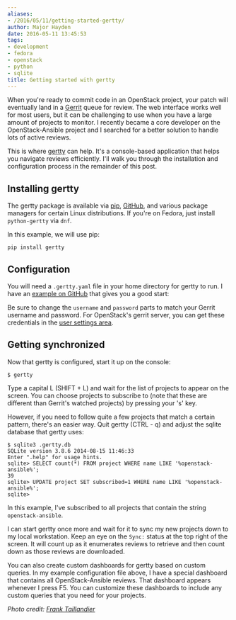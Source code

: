 ```yaml
---
aliases:
- /2016/05/11/getting-started-gertty/
author: Major Hayden
date: 2016-05-11 13:45:53
tags:
- development
- fedora
- openstack
- python
- sqlite
title: Getting started with gertty
---
```


When you're ready to commit code in an OpenStack project, your patch will eventually land in a [Gerrit][2] queue for review. The web interface works well for most users, but it can be challenging to use when you have a large amount of projects to monitor. I recently became a core developer on the OpenStack-Ansible project and I searched for a better solution to handle lots of active reviews.

This is where [gertty][3] can help. It's a console-based application that helps you navigate reviews efficiently. I'll walk you through the installation and configuration process in the remainder of this post.

## Installing gertty

The gertty package is available via [pip][4], [GitHub][3], and various package managers for certain Linux distributions. If you're on Fedora, just install `python-gertty` via `dnf`.

In this example, we will use pip:

```
pip install gertty
```


## Configuration

You will need a `.gertty.yaml` file in your home directory for gertty to run. I have an [example on GitHub][5] that gives you a good start:



Be sure to change the `username` and `password` parts to match your Gerrit username and password. For OpenStack's gerrit server, you can get these credentials in the [user settings area][6].

## Getting synchronized

Now that gertty is configured, start it up on the console:

```
$ gertty
```


Type a capital L (SHIFT + L) and wait for the list of projects to appear on the screen. You can choose projects to subscribe to (note that these are different than Gerrit's watched projects) by pressing your 's' key.

However, if you need to follow quite a few projects that match a certain pattern, there's an easier way. Quit gertty (CTRL - q) and adjust the sqlite database that gertty uses:

```
$ sqlite3 .gertty.db
SQLite version 3.8.6 2014-08-15 11:46:33
Enter ".help" for usage hints.
sqlite> SELECT count(*) FROM project WHERE name LIKE '%openstack-ansible%';
39
sqlite> UPDATE project SET subscribed=1 WHERE name LIKE '%openstack-ansible%';
sqlite>
```


In this example, I've subscribed to all projects that contain the string `openstack-ansible`.

I can start gertty once more and wait for it to sync my new projects down to my local workstation. Keep an eye on the `Sync:` status at the top right of the screen. It will count up as it enumerates reviews to retrieve and then count down as those reviews are downloaded.

You can also create custom dashboards for gertty based on custom queries. In my example configuration file above, I have a special dashboard that contains all OpenStack-Ansible reviews. That dashboard appears whenever I press F5. You can customize these dashboards to include any custom queries that you need for your projects.

_Photo credit: [Frank Taillandier][7]_

 [2]: https://www.gerritcodereview.com/
 [3]: https://github.com/openstack/gertty
 [4]: https://pypi.python.org/pypi/gertty
 [5]: https://gist.github.com/major/6449c2eb3b17a446c3a42e34b976f6df
 [6]: https://review.openstack.org/#/settings/http-password
 [7]: https://www.flickr.com/photos/dirtyf/2191026054